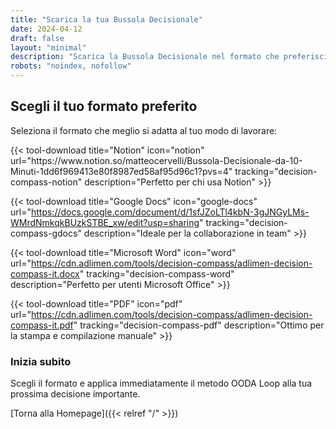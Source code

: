 ```yaml
---
title: "Scarica la tua Bussola Decisionale"
date: 2024-04-12
draft: false
layout: "minimal"
description: "Scarica la Bussola Decisionale nel formato che preferisci"
robots: "noindex, nofollow"
---
```


## Scegli il tuo formato preferito

Seleziona il formato che meglio si adatta al tuo modo di lavorare:

<div class="download-grid">
  {{< tool-download 
    title="Notion" 
    icon="notion" 
    url="https://www.notion.so/matteocervelli/Bussola-Decisionale-da-10-Minuti-1dd6f969413e80f8987ed58af95d96c1?pvs=4" 
    tracking="decision-compass-notion" 
    description="Perfetto per chi usa Notion" >}}
  
  {{< tool-download 
    title="Google Docs" 
    icon="google-docs" 
    url="https://docs.google.com/document/d/1sfJZoLTl4kbN-3gJNGyLMs-WMrdNmkqkBUzkSTBE_xw/edit?usp=sharing" 
    tracking="decision-compass-gdocs" 
    description="Ideale per la collaborazione in team" >}}
  
  {{< tool-download 
    title="Microsoft Word" 
    icon="word" 
    url="https://cdn.adlimen.com/tools/decision-compass/adlimen-decision-compass-it.docx" 
    tracking="decision-compass-word" 
    description="Perfetto per utenti Microsoft Office" >}}
  
  {{< tool-download 
    title="PDF" 
    icon="pdf" 
    url="https://cdn.adlimen.com/tools/decision-compass/adlimen-decision-compass-it.pdf" 
    tracking="decision-compass-pdf" 
    description="Ottimo per la stampa e compilazione manuale" >}}
</div>

### Inizia subito

Scegli il formato e applica immediatamente il metodo OODA Loop alla tua prossima decisione importante.

[Torna alla Homepage]({{< relref "/" >}}) 